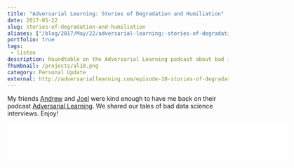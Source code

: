 ```yaml
---
title: "Adversarial Learning: Stories of Degradation and Humiliation"
date: 2017-05-22
slug: stories-of-degradation-and-humiliation
aliases: ["/blog/2017/May/22/adversarial-learning:-stories-of-degradation-and-humiliation/"]
portfolio: true
tags:
 - listen
description: Roundtable on the Adversarial Learning podcast about bad intervew experiences.
Thumbnail: /projects/al10.png
category: Personal Update
external: http://adversariallearning.com/episode-10-stories-of-degradation-and-humiliation.html
---
```


My friends [Andrew](http"//www.twitter.com/akm) and [Joel](http://www.twitter.com/joelgrus) were kind enough to have me back on their podcast [Adversarial Learning](http://adversariallearning.com/episode-10-stories-of-degradation-and-humiliation.html). We shared our tales of bad data science interviews. Enjoy!

<iframe style="border: none" src="//html5-player.libsyn.com/embed/episode/id/5378015/height/90/width/640/theme/custom/autonext/no/thumbnail/yes/autoplay/no/preload/no/no_addthis/no/direction/backward/render-playlist/no/custom-color/87A93A/" height="90" width="640" scrolling="no"  allowfullscreen webkitallowfullscreen mozallowfullscreen oallowfullscreen msallowfullscreen></iframe>

